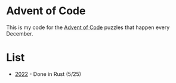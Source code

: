 # Advent of Code

This is my code for the [Advent of Code](https://adventofcode.com/) puzzles that happen every December.

# List
* [2022](https://github.com/SrGesus/AdventofCode/tree/main/AoC2022) - Done in Rust (5/25)
